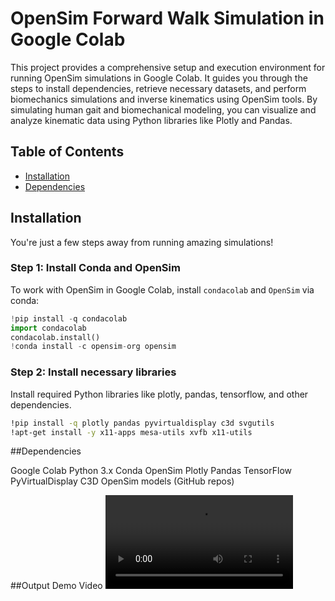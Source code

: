 # OpenSim Forward Walk Simulation in Google Colab

This project provides a comprehensive setup and execution environment for running OpenSim simulations in Google Colab. It guides you through the steps to install dependencies, retrieve necessary datasets, and perform biomechanics simulations and inverse kinematics using OpenSim tools. By simulating human gait and biomechanical modeling, you can visualize and analyze kinematic data using Python libraries like Plotly and Pandas.

## Table of Contents

- [Installation](#installation)
- [Dependencies](#dependencies)



## Installation

You're just a few steps away from running amazing simulations!

### Step 1: Install Conda and OpenSim

To work with OpenSim in Google Colab, install `condacolab` and `OpenSim` via conda:

```python
!pip install -q condacolab
import condacolab
condacolab.install()
!conda install -c opensim-org opensim
```

### Step 2: Install necessary libraries
Install required Python libraries like plotly, pandas, tensorflow, and other dependencies.

```bash
!pip install -q plotly pandas pyvirtualdisplay c3d svgutils
!apt-get install -y x11-apps mesa-utils xvfb x11-utils
```

##Dependencies

Google Colab
Python 3.x
Conda
OpenSim
Plotly
Pandas
TensorFlow
PyVirtualDisplay
C3D
OpenSim models (GitHub repos)


##Output Demo Video
![Demo video](Demo.mp4)

